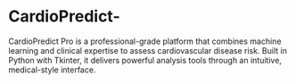 # CardioPredict-
CardioPredict Pro is a professional-grade platform that combines machine learning and clinical expertise to assess cardiovascular disease risk. Built in Python with Tkinter, it delivers powerful analysis tools through an intuitive, medical-style interface.
